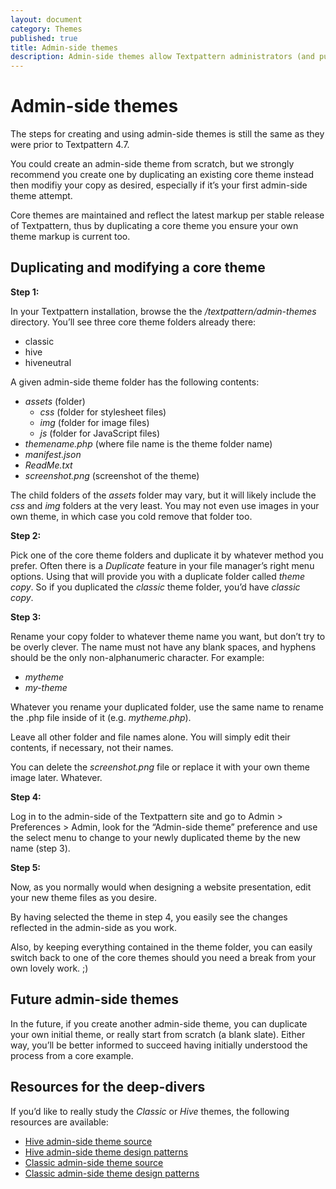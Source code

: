 ```yaml
---
layout: document
category: Themes
published: true
title: Admin-side themes
description: Admin-side themes allow Textpattern administrators (and publishers) to choose a specific theme for the admin-side presentation and panels.
---
```


# Admin-side themes

The steps for creating and using admin-side themes is still the same as they were prior to Textpattern 4.7.

You could create an admin-side theme from scratch, but we strongly recommend you create one by duplicating an existing core theme instead then modifiy your copy as desired, especially  if it’s your first admin-side theme attempt. 

Core themes are maintained and reflect the latest markup per stable release of Textpattern, thus by duplicating a core theme you ensure your own theme markup is current too.

## Duplicating and modifying a core theme

**Step 1:**

In your Textpattern installation, browse the the _/textpattern/admin-themes_ directory. You’ll see three core theme folders already there:

* classic
* hive
* hiveneutral

A given admin-side theme folder has the following contents:

* _assets_ (folder)
	* _css_ (folder for stylesheet files)
	* _img_ (folder for image files)
	* _js_ (folder for JavaScript files)
* _themename.php_ (where file name is the theme folder name)
* _manifest.json_
* _ReadMe.txt_
* _screenshot.png_ (screenshot of the theme)

The child folders of the _assets_ folder may vary, but it will likely include the _css_ and _img_ folders at the very least. You may not even use images in your own theme, in which case you cold remove that folder too.

**Step 2:**

Pick one of the core theme folders and duplicate it by whatever method you prefer. Often there is a *Duplicate* feature in your file manager’s right menu options. Using that will provide you with a duplicate folder called _theme copy_. So if you duplicated the _classic_ theme folder, you’d have _classic copy_.

**Step 3:**

Rename your copy folder to whatever theme name you want, but don’t try to be overly clever. The name must not have any blank spaces, and hyphens should be the only non-alphanumeric character. For example:

* _mytheme_
* _my-theme_

Whatever you rename your duplicated folder, use the same name to rename the .php file inside of it (e.g. _mytheme.php_).

Leave all other folder and file names alone. You will simply edit their contents, if necessary, not their names.

You can delete the _screenshot.png_ file or replace it with your own theme image later. Whatever.

**Step 4:**

Log in to the admin-side of the Textpattern site and go to Admin > Preferences > Admin, look for the “Admin-side theme” preference and use the select menu to change to your newly duplicated theme by the new name (step 3).

**Step 5:**

Now, as you normally would when designing a website presentation, edit your new theme files as you desire.

By having selected the theme in step 4, you easily see the changes reflected in the admin-side as you work.

Also, by keeping everything contained in the theme folder, you can easily switch back to one of the core themes should you need a break from your own lovely work. ;)

## Future admin-side themes

In the future, if you create another admin-side theme, you can  duplicate your own initial theme, or really start from scratch (a blank slate). Either way, you’ll be better informed to succeed having initially understood the process from a core example. 

## Resources for the deep-divers

If you’d like to really study the _Classic_ or _Hive_ themes, the following resources are available:

* [Hive admin-side theme source](https://github.com/philwareham/textpattern-hive-admin-theme)
* [Hive admin-side theme design patterns](http://design-patterns.textpattern.io/)
* [Classic admin-side theme source](https://github.com/philwareham/textpattern-classic-admin-theme)
* [Classic admin-side theme design patterns](http://design-patterns-classic.textpattern.io/)

